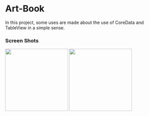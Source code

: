 # Art-Book

In this project, some uses are made about the use of CoreData and TableView in a simple sense.

### Screen Shots


<img src="https://user-images.githubusercontent.com/72145206/149636605-58b6b69c-b357-4677-b769-1858da2cf33c.png" width="200"> <img src="https://user-images.githubusercontent.com/72145206/149636604-ea6dff95-cef3-4960-81ab-87745f00ea42.png" width="200">
